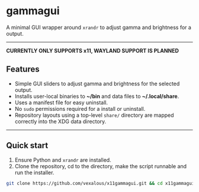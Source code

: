 # gammagui

A minimal GUI wrapper around `xrandr` to adjust gamma and brightness for a output.

---
**CURRENTLY ONLY SUPPORTS x11, WAYLAND SUPPORT IS PLANNED**
## Features

- Simple GUI sliders to adjust gamma and brightness for the selected output.  
- Installs user-local binaries to **~/bin** and data files to **~/.local/share**.  
- Uses a manifest file for easy uninstall.  
- No `sudo` permissions required for a install or uninstall.  
- Repository layouts using a top-level `share/` directory are mapped correctly into the XDG data directory.

---

## Quick start

1. Ensure Python and `xrandr` are installed.
2. Clone the repository, cd to the directory, make the script runnable and run the installer.
```bash
git clone https://github.com/vexalous/x11gammagui.git && cd x11gammagui && chmod +x ./install.sh && ./install.sh
```

